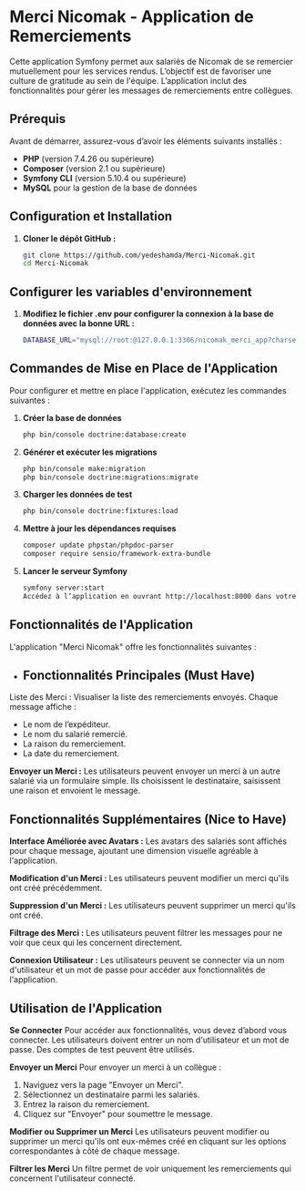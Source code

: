 # Merci Nicomak - Application de Remerciements

Cette application Symfony permet aux salariés de Nicomak de se remercier mutuellement pour les services rendus. L’objectif est de favoriser une culture de gratitude au sein de l'équipe. L’application inclut des fonctionnalités pour gérer les messages de remerciements entre collègues.

## Prérequis

Avant de démarrer, assurez-vous d’avoir les éléments suivants installés :
- **PHP** (version 7.4.26 ou supérieure)
- **Composer** (version 2.1 ou supérieure)
- **Symfony CLI** (version 5.10.4 ou supérieure)
- **MySQL** pour la gestion de la base de données

## Configuration et Installation

1. **Cloner le dépôt GitHub :**
   ```bash
   git clone https://github.com/yedeshamda/Merci-Nicomak.git
   cd Merci-Nicomak

## Configurer les variables d'environnement


1. **Modifiez le fichier .env pour configurer la connexion à la base de données avec la bonne URL :**
   ```bash
   DATABASE_URL="mysql://root:@127.0.0.1:3306/nicomak_merci_app?charset=utf8mb4"

## Commandes de Mise en Place de l'Application
Pour configurer et mettre en place l'application, exécutez les commandes suivantes :

1. **Créer la base de données**
   ```bash
   php bin/console doctrine:database:create

2. **Générer et exécuter les migrations**
   ```bash
   php bin/console make:migration
   php bin/console doctrine:migrations:migrate

3. **Charger les données de test**
   ```bash
   php bin/console doctrine:fixtures:load
4. **Mettre à jour les dépendances requises**
   ```bash
   composer update phpstan/phpdoc-parser
   composer require sensio/framework-extra-bundle
5. **Lancer le serveur Symfony**
   ```bash
   symfony server:start
   Accédez à l’application en ouvrant http://localhost:8000 dans votre navigateur.

## Fonctionnalités de l'Application
L'application "Merci Nicomak" offre les fonctionnalités suivantes :

- ## Fonctionnalités Principales (Must Have)
Liste des Merci : Visualiser la liste des remerciements envoyés. Chaque message affiche :
   - Le nom de l’expéditeur.
   - Le nom du salarié remercié.
   - La raison du remerciement.
   - La date du remerciement.

**Envoyer un Merci :** Les utilisateurs peuvent envoyer un merci à un autre salarié via un formulaire simple. Ils choisissent le destinataire, saisissent une raison et envoient le message.

## Fonctionnalités Supplémentaires (Nice to Have)
**Interface Améliorée avec Avatars :** Les avatars des salariés sont affichés pour chaque message, ajoutant une dimension visuelle agréable à l'application.

**Modification d'un Merci :** Les utilisateurs peuvent modifier un merci qu'ils ont créé précédemment.

**Suppression d'un Merci :** Les utilisateurs peuvent supprimer un merci qu'ils ont créé.

**Filtrage des Merci :** Les utilisateurs peuvent filtrer les messages pour ne voir que ceux qui les concernent directement.

**Connexion Utilisateur :** Les utilisateurs peuvent se connecter via un nom d'utilisateur et un mot de passe pour accéder aux fonctionnalités de l'application.

## Utilisation de l'Application
**Se Connecter**
Pour accéder aux fonctionnalités, vous devez d’abord vous connecter. Les utilisateurs doivent entrer un nom d'utilisateur et un mot de passe. Des comptes de test peuvent être utilisés.

**Envoyer un Merci**
Pour envoyer un merci à un collègue :

1. Naviguez vers la page "Envoyer un Merci".
2. Sélectionnez un destinataire parmi les salariés.
3. Entrez la raison du remerciement.
4. Cliquez sur "Envoyer" pour soumettre le message.

**Modifier ou Supprimer un Merci**
Les utilisateurs peuvent modifier ou supprimer un merci qu'ils ont eux-mêmes créé en cliquant sur les options correspondantes à côté de chaque message.

**Filtrer les Merci**
Un filtre permet de voir uniquement les remerciements qui concernent l'utilisateur connecté.